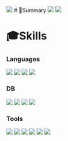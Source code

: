 <img src="https://capsule-render.vercel.app/api?type=soft&color=819ff7&height=200&section=header&text=Youngann%20Woo&fontSize=60&animation=fadeIn" />
# 📒Summary
<img src="https://github-readme-stats.vercel.app/api?username=wya002&show_icons=true&theme=tokyonight"/></a>
<img src="https://github-readme-stats.vercel.app/api/top-langs/?username=wya002&layout=compact&theme=tokyonight"/></a>


# 🎓Skills
### Languages
<img src="https://img.shields.io/badge/C++-00599C?style=flat-square&logo=C%2B%2B&logoColor=white"/></a>
<img src="https://img.shields.io/badge/C%23-239120?style=flat-square&logo=CSharp&logoColor=white"/></a>
<img src="https://img.shields.io/badge/Java-007396?style=flat-square&logo=java&logoColor=white"/></a>
<img src="https://img.shields.io/badge/Python-3776AB?style=flat-square&logo=Python&logoColor=white"/></a>

### DB
<img src="https://img.shields.io/badge/mysql-4479A1?style=flat-square&logo=mysql&logoColor=white"/></a>
<img src="https://img.shields.io/badge/Oracle-f80000?style=flat-square&logo=oracle&logoColor=white"/></a>
<img src="https://img.shields.io/badge/mariaDB-003545?style=flat-square&logo=mariaDB&logoColor=white"/></a>
<img src="https://img.shields.io/badge/postgresql-4169e1?style=flat-square&logo=postgresql&logoColor=white"/></a>

### Tools
<img src="https://img.shields.io/badge/VisualStudio-5c2d91?style=flat-square&logo=visualstudio&logoColor=white"/></a>
<img src="https://img.shields.io/badge/Visual Studio Code-007ACC?style=flat-square&logo=Visual Studio Code&logoColor=white"/></a>
<img src="https://img.shields.io/badge/Eclipse-2c2255?style=flat-square&logo=eclipse&logoColor=white"/></a>
<img src="https://img.shields.io/badge/PyCharm-000000?style=flat-square&logo=pycharm&logoColor=white"/></a>
<img src="https://img.shields.io/badge/Android Studio-3DDC84?style=flat-square&logo=AndroidStudio&logoColor=white"/></a>
<img src="https://img.shields.io/badge/Git-f05032?style=flat-square&logo=git&logoColor=white"/></a>

  
<!--
**wya002/wya002** is a ✨ _special_ ✨ repository because its `README.md` (this file) appears on your GitHub profile.

Here are some ideas to get you started:

- 🔭 I’m currently working on ...
- 🌱 I’m currently learning ...
- 👯 I’m looking to collaborate on ...
- 🤔 I’m looking for help with ...
- 💬 Ask me about ...
- 📫 How to reach me: ...
- 😄 Pronouns: ...
- ⚡ Fun fact: ...
-->
